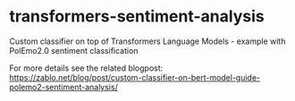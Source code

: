 # transformers-sentiment-analysis
Custom classifier on top of Transformers Language Models - example with PolEmo2.0 sentiment classification

For more details see the related blogpost:
https://zablo.net/blog/post/custom-classifier-on-bert-model-guide-polemo2-sentiment-analysis/
